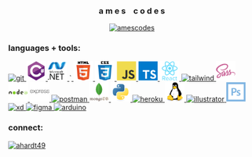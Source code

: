 <h3 align="center">a m e s&nbsp;&nbsp;&nbsp;&nbsp;c o d e s</h3>
	<p align="center">
			<a href="https://twitter.com/amescodes" target="blank">
				<img src="https://img.shields.io/twitter/follow/amescodes?logo=twitter&amp;style=for-the-badge" alt="amescodes">
			</a>
		</p>    
<h3 align="left">languages + tools:</h3>
		<p align="left">
      <a href="https://git-scm.com/" target="_blank" rel="noreferrer">
				<img src="https://www.vectorlogo.zone/logos/git-scm/git-scm-icon.svg" alt="git" width="40" height="40">
			</a>
        <a href="https://www.w3schools.com/cs/" target="_blank" rel="noreferrer">
				<img src="https://raw.githubusercontent.com/devicons/devicon/master/icons/csharp/csharp-original.svg" alt="csharp" width="40" height="40">
			</a>
      <a href="https://dotnet.microsoft.com/" target="_blank" rel="noreferrer">
				<img src="https://raw.githubusercontent.com/devicons/devicon/master/icons/dot-net/dot-net-original-wordmark.svg" alt="dotnet" width="40" height="40">
			</a>  
      `<a href="https://www.w3.org/html/" target="_blank" rel="noreferrer">
				<img src="https://raw.githubusercontent.com/devicons/devicon/master/icons/html5/html5-original-wordmark.svg" alt="html5" width="40" height="40">
			</a>
			<a href="https://www.w3schools.com/css/" target="_blank" rel="noreferrer">
				<img src="https://raw.githubusercontent.com/devicons/devicon/master/icons/css3/css3-original-wordmark.svg" alt="css3" width="40" height="40">
			</a>
  <a href="https://developer.mozilla.org/en-US/docs/Web/JavaScript" target="_blank" rel="noreferrer">
				<img src="https://raw.githubusercontent.com/devicons/devicon/master/icons/javascript/javascript-original.svg" alt="javascript" width="40" height="40">
			</a>
  <a href="https://www.typescriptlang.org/" target="_blank" rel="noreferrer">
				<img src="https://raw.githubusercontent.com/devicons/devicon/master/icons/typescript/typescript-original.svg" alt="typescript" width="40" height="40">
			</a>	
  <a href="https://reactjs.org/" target="_blank" rel="noreferrer">
				<img src="https://raw.githubusercontent.com/devicons/devicon/master/icons/react/react-original-wordmark.svg" alt="react" width="40" height="40">
			</a>
  <a href="https://tailwindcss.com/" target="_blank" rel="noreferrer">
				<img src="https://www.vectorlogo.zone/logos/tailwindcss/tailwindcss-icon.svg" alt="tailwind" width="40" height="40">
			</a>
			<a href="https://sass-lang.com" target="_blank" rel="noreferrer">
				<img src="https://raw.githubusercontent.com/devicons/devicon/master/icons/sass/sass-original.svg" alt="sass" width="40" height="40">
			</a>			
    <a href="https://nodejs.org" target="_blank" rel="noreferrer">
				<img src="https://raw.githubusercontent.com/devicons/devicon/master/icons/nodejs/nodejs-original-wordmark.svg" alt="nodejs" width="40" height="40">
			</a>
  <a href="https://expressjs.com" target="_blank" rel="noreferrer">
				<img src="https://raw.githubusercontent.com/devicons/devicon/master/icons/express/express-original-wordmark.svg" alt="express" width="40" height="40">
			</a>	
			<a href="https://postman.com" target="_blank" rel="noreferrer">
				<img src="https://www.vectorlogo.zone/logos/getpostman/getpostman-icon.svg" alt="postman" width="40" height="40">
			</a>
			<a href="https://www.mongodb.com/" target="_blank" rel="noreferrer">
				<img src="https://raw.githubusercontent.com/devicons/devicon/master/icons/mongodb/mongodb-original-wordmark.svg" alt="mongodb" width="40" height="40">
			</a>			
			<a href="https://www.python.org" target="_blank" rel="noreferrer">
				<img src="https://raw.githubusercontent.com/devicons/devicon/master/icons/python/python-original.svg" alt="python" width="40" height="40">
			</a>
			<a href="https://heroku.com" target="_blank" rel="noreferrer">
				<img src="https://www.vectorlogo.zone/logos/heroku/heroku-icon.svg" alt="heroku" width="40" height="40">
			</a>
  <a href="https://www.linux.org/" target="_blank" rel="noreferrer">
				<img src="https://raw.githubusercontent.com/devicons/devicon/master/icons/linux/linux-original.svg" alt="linux" width="40" height="40">
			</a>
  <a href="https://www.adobe.com/in/products/illustrator.html" target="_blank" rel="noreferrer">
				<img src="https://www.vectorlogo.zone/logos/adobe_illustrator/adobe_illustrator-icon.svg" alt="illustrator" width="40" height="40">
			</a>
  <a href="https://www.photoshop.com/en" target="_blank" rel="noreferrer">
				<img src="https://raw.githubusercontent.com/devicons/devicon/master/icons/photoshop/photoshop-line.svg" alt="photoshop" width="40" height="40">
			</a>
			<a href="https://www.adobe.com/products/xd.html" target="_blank" rel="noreferrer">
				<img src="https://cdn.worldvectorlogo.com/logos/adobe-xd.svg" alt="xd" width="40" height="40">
			</a>
      <a href="https://www.figma.com/" target="_blank" rel="noreferrer">
				<img src="https://www.vectorlogo.zone/logos/figma/figma-icon.svg" alt="figma" width="40" height="40">
			</a>  
			<a href="https://www.arduino.cc/" target="_blank" rel="noreferrer">
				<img src="https://cdn.worldvectorlogo.com/logos/arduino-1.svg" alt="arduino" width="40" height="40">
			</a>
		</p>    
<h3 align="left">connect:</h3>
		<p align="left">
			<a href="https://linkedin.com/in/ahardt49" target="blank">
				<img align="center" src="https://raw.githubusercontent.com/rahuldkjain/github-profile-readme-generator/master/src/images/icons/Social/linked-in-alt.svg" alt="ahardt49" height="30" width="40">
			</a>
		</p>
